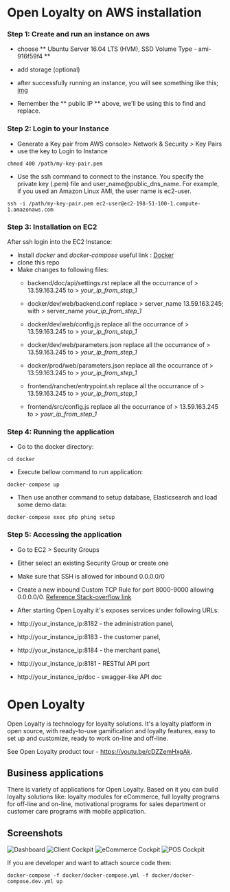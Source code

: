 # Open Loyalty on AWS installation

### Step 1: Create and run an instance on aws
* choose ** Ubuntu Server 16.04 LTS (HVM), SSD Volume Type - ami-916f59f4 **
* add storage (optional)
* after successfully running an instance, you will see something like this;
[img](https://s3-ap-southeast-1.amazonaws.com/temp-test.ml/aws-tuto/DeepinScreenshot_select-area_20180430182706.png)

* Remember the ** public IP ** above, we'll be using this to find and replace.

### Step 2: Login to your Instance
* Generate a Key pair from AWS console> Network & Security > Key Pairs
* use the key to Login to Instance
```
chmod 400 /path/my-key-pair.pem
```
* Use the ssh command to connect to the instance. You specify the private key (.pem) file and user_name@public_dns_name. For example, if you used an Amazon Linux AMI, the user name is ec2-user.

```
ssh -i /path/my-key-pair.pem ec2-user@ec2-198-51-100-1.compute-1.amazonaws.com
```

### Step 3: Installation on EC2
After ssh login into the EC2 Instance:
* Install *docker* and *docker-compose* useful link : [Docker](https://www.docker.com/>)
* clone this repo
* Make changes to following files:
	* backend/doc/api/settings.rst
replace all the occurrance of > 13.59.163.245 to > *your_ip_from_step_1*

	* docker/dev/web/backend.conf
replace > server_name 13.59.163.245; with > server_name *your_ip_from_step_1*

	* docker/dev/web/config.js
replace all the occurrance of > 13.59.163.245 to > *your_ip_from_step_1*

	* docker/dev/web/parameters.json
replace all the occurrance of > 13.59.163.245 to > *your_ip_from_step_1*

	* docker/prod/web/parameters.json
replace all the occurrance of > 13.59.163.245 to > *your_ip_from_step_1*

	* frontend/rancher/entrypoint.sh
replace all the occurrance of > 13.59.163.245 to > *your_ip_from_step_1*


	* frontend/src/config.js
replace all the occurrance of > 13.59.163.245 to > *your_ip_from_step_1*

### Step 4: Running the application
* Go to the docker directory:

```
cd docker
```

* Execute bellow command to run application: 

```
docker-compose up
```

* Then use another command to setup database, Elasticsearch and load some demo data:

```
docker-compose exec php phing setup
```

### Step 5: Accessing the application
* Go to EC2 > Security Groups
* Either select an existing Security Group or create one
* Make sure that SSH is allowed for inbound 0.0.0.0/0
* Create a new inbound Custom TCP Rule for port 8000-9000 allowing 0.0.0.0/0. [Reference Stack-overflow link](https://stackoverflow.com/questions/17529794/amazon-ec2-access-application-through-specific-port)
* After starting Open Loyalty it's exposes services under following URLs:

 * http://your_instance_ip:8182 - the administration panel,
 * http://your_instance_ip:8183 - the customer panel,
 * http://your_instance_ip:8184 - the merchant panel,
 * http://your_instance_ip:8181 - RESTful API port
 * http://your_instance_ip/doc - swagger-like API doc






# Open Loyalty

Open Loyalty is technology for loyalty solutions.
It's a loyalty platform in open source, with ready-to-use gamification and loyalty features, easy to set up and customize, ready to work on-line and off-line.

See Open Loyalty product tour - https://youtu.be/cDZZemHxgAk.


## Business applications

There is variety of applications for Open Loyalty. Based on it you can build loyalty solutions like: loyalty modules for eCommerce, full loyalty programs for off-line and on-line, motivational programs for sales department or customer care programs with mobile application.

## Screenshots

![Dashboard](https://cloud.githubusercontent.com/assets/26326842/24359309/428f7dc4-1304-11e7-99c2-36ff23fe5036.png)
![Client Cockpit](https://cloud.githubusercontent.com/assets/26326842/24359396/7f489fd4-1304-11e7-9ae5-f05c88eb8c56.png)
![eCommerce Cockpit](https://cloud.githubusercontent.com/assets/26326842/24359495/d65c1210-1304-11e7-86bf-9e63ab754360.png)
![POS Cockpit](https://cloud.githubusercontent.com/assets/26326842/24359465/b796e260-1304-11e7-9da5-4bfc0a026a16.png)



If you are developer and want to attach source code then:

```
docker-compose -f docker/docker-compose.yml -f docker/docker-compose.dev.yml up
```
